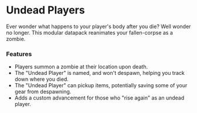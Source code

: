 # Undead Players<!--$headerTitle-->

Ever wonder what happens to your player's body after you die? Well wonder no longer. This modular datapack reanimates your fallen-corpse as a zombie. <!--$pmc:headerSize-->

### Features
- Players summon a zombie at their location upon death.
- The "Undead Player" is named, and won't despawn, helping you track down where you died.
- The "Undead Player" can pickup items, potentially saving some of your gear from despawning.
- Adds a custom advancement for those who "rise again" as an undead player.
